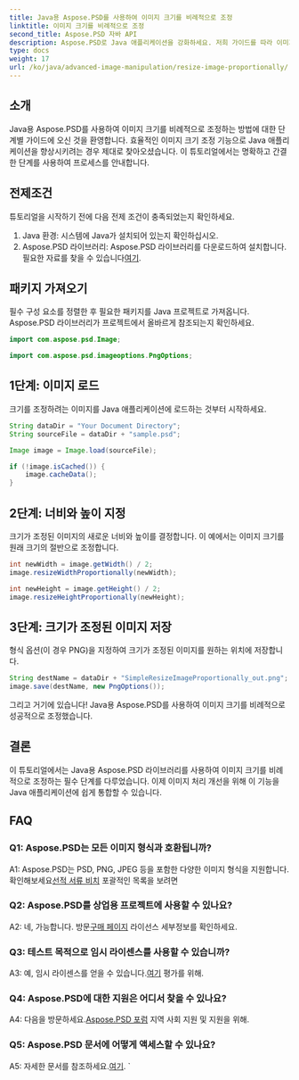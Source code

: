 ```yaml
---
title: Java용 Aspose.PSD를 사용하여 이미지 크기를 비례적으로 조정
linktitle: 이미지 크기를 비례적으로 조정
second_title: Aspose.PSD 자바 API
description: Aspose.PSD로 Java 애플리케이션을 강화하세요. 저희 가이드를 따라 이미지 크기를 비례적으로 쉽게 조정하세요. 지금 이미지 처리 능력을 향상시키십시오.
type: docs
weight: 17
url: /ko/java/advanced-image-manipulation/resize-image-proportionally/
---
```

## 소개

Java용 Aspose.PSD를 사용하여 이미지 크기를 비례적으로 조정하는 방법에 대한 단계별 가이드에 오신 것을 환영합니다. 효율적인 이미지 크기 조정 기능으로 Java 애플리케이션을 향상시키려는 경우 제대로 찾아오셨습니다. 이 튜토리얼에서는 명확하고 간결한 단계를 사용하여 프로세스를 안내합니다.

## 전제조건

튜토리얼을 시작하기 전에 다음 전제 조건이 충족되었는지 확인하세요.

1. Java 환경: 시스템에 Java가 설치되어 있는지 확인하십시오.
2.  Aspose.PSD 라이브러리: Aspose.PSD 라이브러리를 다운로드하여 설치합니다. 필요한 자료를 찾을 수 있습니다[여기](https://releases.aspose.com/psd/java/).

## 패키지 가져오기

필수 구성 요소를 정렬한 후 필요한 패키지를 Java 프로젝트로 가져옵니다. Aspose.PSD 라이브러리가 프로젝트에서 올바르게 참조되는지 확인하세요.

```java
import com.aspose.psd.Image;

import com.aspose.psd.imageoptions.PngOptions;
```

## 1단계: 이미지 로드

크기를 조정하려는 이미지를 Java 애플리케이션에 로드하는 것부터 시작하세요.

```java
String dataDir = "Your Document Directory";
String sourceFile = dataDir + "sample.psd";

Image image = Image.load(sourceFile);

if (!image.isCached()) {
    image.cacheData();
}
```

## 2단계: 너비와 높이 지정

크기가 조정된 이미지의 새로운 너비와 높이를 결정합니다. 이 예에서는 이미지 크기를 원래 크기의 절반으로 조정합니다.

```java
int newWidth = image.getWidth() / 2;
image.resizeWidthProportionally(newWidth);

int newHeight = image.getHeight() / 2;
image.resizeHeightProportionally(newHeight);
```

## 3단계: 크기가 조정된 이미지 저장

형식 옵션(이 경우 PNG)을 지정하여 크기가 조정된 이미지를 원하는 위치에 저장합니다.

```java
String destName = dataDir + "SimpleResizeImageProportionally_out.png";
image.save(destName, new PngOptions());
```

그리고 거기에 있습니다! Java용 Aspose.PSD를 사용하여 이미지 크기를 비례적으로 성공적으로 조정했습니다.

## 결론

이 튜토리얼에서는 Java용 Aspose.PSD 라이브러리를 사용하여 이미지 크기를 비례적으로 조정하는 필수 단계를 다루었습니다. 이제 이미지 처리 개선을 위해 이 기능을 Java 애플리케이션에 쉽게 통합할 수 있습니다.

## FAQ

### Q1: Aspose.PSD는 모든 이미지 형식과 호환됩니까?

 A1: Aspose.PSD는 PSD, PNG, JPEG 등을 포함한 다양한 이미지 형식을 지원합니다. 확인해보세요[선적 서류 비치](https://reference.aspose.com/psd/java/) 포괄적인 목록을 보려면

### Q2: Aspose.PSD를 상업용 프로젝트에 사용할 수 있나요?

 A2: 네, 가능합니다. 방문[구매 페이지](https://purchase.aspose.com/buy) 라이선스 세부정보를 확인하세요.

### Q3: 테스트 목적으로 임시 라이센스를 사용할 수 있습니까?

 A3: 예, 임시 라이센스를 얻을 수 있습니다.[여기](https://purchase.aspose.com/temporary-license/) 평가를 위해.

### Q4: Aspose.PSD에 대한 지원은 어디서 찾을 수 있나요?

 A4: 다음을 방문하세요.[Aspose.PSD 포럼](https://forum.aspose.com/c/psd/34) 지역 사회 지원 및 지원을 위해.

### Q5: Aspose.PSD 문서에 어떻게 액세스할 수 있나요?

 A5: 자세한 문서를 참조하세요.[여기](https://reference.aspose.com/psd/java/).
`
